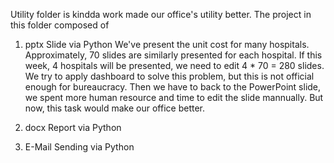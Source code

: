 Utility folder is kindda work made our office's utility better. 
The project in this folder composed of

  1. pptx Slide via Python
        We've present the unit cost for many hospitals. Approximately, 70 slides are similarly presented for each hospital. 
        If this week, 4 hospitals will be presented, we need to edit 4 * 70 = 280 slides. We try to apply dashboard to solve this problem,
        but this is not official enough for bureaucracy. Then we have to back to the PowerPoint slide, we spent more human resource 
        and time to edit the slide mannually. But now, this task would make our office better.
        
  2. docx Report via Python
  
  4. E-Mail Sending via Python
